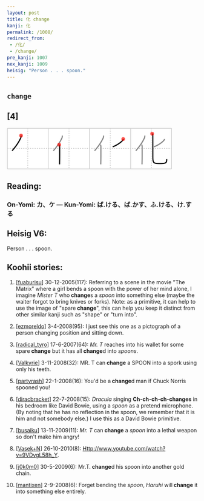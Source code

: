 ```yaml
---
layout: post
title: 化 change
kanji: 化
permalink: /1008/
redirect_from:
 - /化/
 - /change/
pre_kanji: 1007
nex_kanji: 1009
heisig: "Person . . . spoon."
---
```


## `change`

## [4]

<div class="stroke"><img src="../images/E58C96.png" /></div>

## Reading:

### On-Yomi: カ、ケ &mdash; Kun-Yomi: ば.ける、ば.かす、ふ.ける、け.する

## Heisig V6:

Person . . . spoon.

## Koohii stories:

1) [<a href="http://kanji.koohii.com/profile/fuaburisu">fuaburisu</a>] 30-12-2005(117): Referring to a scene in the movie &quot;The Matrix&quot; where a girl bends a spoon with the power of her mind alone, I imagine <em>Mister T</em> who<strong> change</strong>s a <em>spoon</em> into something else (maybe the waiter forgot to bring knives or forks). Note: as a primitive, it can help to use the image of &quot;spare<strong> change</strong>&quot;, this can help you keep it distinct from other similar kanji such as &quot;shape&quot; or &quot;turn into&quot;.

2) [<a href="http://kanji.koohii.com/profile/ezmoreldo">ezmoreldo</a>] 3-4-2008(95): I just see this one as a pictograph of a person changing position and sitting down.

3) [<a href="http://kanji.koohii.com/profile/radical_tyro">radical_tyro</a>] 17-6-2007(64): <em>Mr. T</em> reaches into his wallet for some spare<strong> change</strong> but it has all<strong> change</strong>d into <em>spoons</em>.

4) [<a href="http://kanji.koohii.com/profile/Valkyrie">Valkyrie</a>] 3-11-2008(32): MR. T can<strong> change</strong> a SPOON into a spork using only his teeth.

5) [<a href="http://kanji.koohii.com/profile/partyrash">partyrash</a>] 22-1-2008(16): You&#039;d be a<strong> change</strong>d man if Chuck Norris spooned you!

6) [<a href="http://kanji.koohii.com/profile/diracbracket">diracbracket</a>] 22-7-2008(15): <em>Dracula</em> singing <strong>Ch-ch-ch-ch-changes</strong> in his bedroom like David Bowie, using a <em>spoon</em> as a pretend microphone. (By noting that he has no reflection in the spoon, we remember that it is him and not somebody else.) I use this as a David Bowie primitive.

7) [<a href="http://kanji.koohii.com/profile/busaiku">busaiku</a>] 13-11-2009(11): <em>Mr. T</em> can<strong> change</strong> a <em>spoon</em> into a lethal weapon so don&#039;t make him angry!

8) [<a href="http://kanji.koohii.com/profile/Vasek+N">Vasek+N</a>] 26-10-2010(8): <a href="Http://www.youtube.com/watch?v=9VDvgL58h_Y">Http://www.youtube.com/watch?v=9VDvgL58h_Y</a>.

9) [<a href="http://kanji.koohii.com/profile/j0k0m0">j0k0m0</a>] 30-5-2009(6): Mr.T.<strong> change</strong>d his spoon into another gold chain.

10) [<a href="http://kanji.koohii.com/profile/mantixen">mantixen</a>] 2-9-2008(6): Forget bending the <em>spoon</em>, <em>Haruhi</em> will<strong> change</strong> it into something else entirely.
